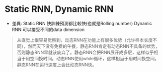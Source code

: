 # Static RNN, Dynamic RNN
* 差異:
  Static RNN 快訓練預測都比較快(也就是Rolling number)
  Dynamic RNN 可以接受不同的data dimension
  

> 从直觉上很容易觉察到，动态RNN在功能上有很多优势（允许样本长度不同），然而天下没有免费的午餐，静态RNN肯定有动态RNN不具备的优势，否则静态RNN早就该废弃了。静态RNN会把RNN展开成多层，这样似乎相当于用空间换时间。动态RNN使用while循环，这样相当于用时间换空间。静态RNN在运行速度上会比动态RNN快。

  